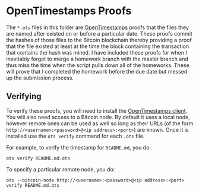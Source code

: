 # OpenTimestamps Proofs

The `*.ots` files in this folder are [OpenTimestamps](https://opentimestamps.org/) proofs that the files they are named after existed on or before a particular date.
These proofs commit the hashes of those files to the Bitcoin blockchain thereby providing a proof that the file existed at least at the time the block containing the transaction that contains the hash was mined.
I have included these proofs for when I inevitably forget to merge a homework branch with the master branch and thus miss the time when the script pulls down all of the homeworks.
These will prove that I completed the homework before the due date but messed up the submission process.

## Verifying

To verify these proofs, you will need to install the [OpenTimestamps client](https://github.com/opentimestamps/opentimestamps-client).
You will also need access to a Bitcoin node.
By default it uses a local node, however remote ones can be used as well so long as their URLs (of the form `http://<username>:<password>@<ip address>:<port>`) are known.
Once it is installed use the `ots verify` command for each `.ots` file.

For example, to verify the timestamp for `README.md`, you do:

    ots verify README.md.ots

To specify a particular remote node, you do:

    ots --bitcoin-node http://<username>:<password>@<ip address>:<port> verify README.md.ots
